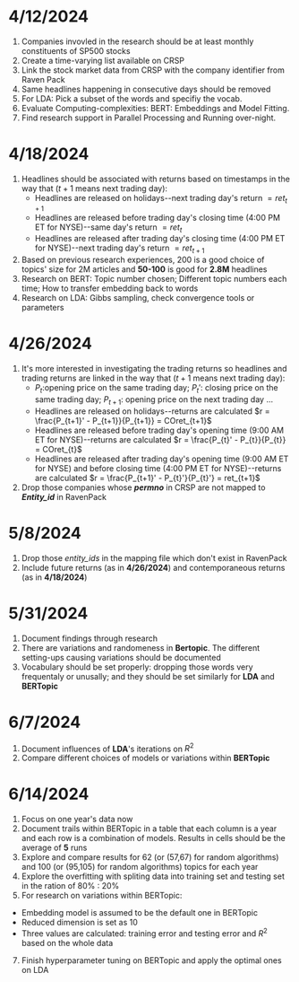 # 4/12/2024
1. Companies invovled in the research should be at least monthly constituents of SP500 stocks
2. Create a time-varying list available on CRSP
3. Link the stock market data from CRSP with the company identifier from Raven Pack
4. Same headlines happening in consecutive days should be removed
5. For LDA: Pick a subset of the words and specifiy the vocab.
6. Evaluate Computing-complexities: BERT: Embeddings and Model Fitting.
7. Find research support in Parallel Processing and Running over-night.

# 4/18/2024
1. Headlines should be associated with returns based on timestamps in the way that ($t+1$ means next trading day):
   * Headlines are released on holidays--next trading day's return $= ret_{t+1}$
   * Headlines are released before trading day's closing time (4:00 PM ET for NYSE)--same day's return $= ret_{t}$
   * Headlines are released after trading day's closing time (4:00 PM ET for NYSE)--next trading day's return $= ret_{t+1}$
2. Based on previous research experiences, 200 is a good choice of topics' size for 2M articles and **50-100** is good for **2.8M** headlines
3. Research on BERT: Topic number chosen; Different topic numbers each time; How to transfer embedding back to words
4. Research on LDA: Gibbs sampling, check convergence tools or parameters


# 4/26/2024
1. It's more interested in investigating the trading returns so headlines and trading returns are linked in the way that ($t+1$ means next trading day):
   * $P_{t}$:opening price on the same trading day; $P_{t}'$: closing price on the same trading day; $P_{t+1}$: opening price on the next trading day ...
   * Headlines are released on holidays--returns are calculated $r = \frac{P_{t+1}' - P_{t+1}}{P_{t+1}} = COret_{t+1}$ 
   * Headlines are released before trading day's opening time (9:00 AM ET for NYSE)--returns are calculated $r = \frac{P_{t}' - P_{t}}{P_{t}} = COret_{t}$
   * Headlines are released after trading day's opening time (9:00 AM ET for NYSE) and before closing time (4:00 PM ET for NYSE)--returns are calculated $r = \frac{P_{t+1}' - P_{t}'}{P_{t}'} = ret_{t+1}$
2. Drop those companies whose ***permno*** in CRSP are not mapped to ***Entity_id*** in RavenPack

# 5/8/2024
1. Drop those *entity_ids* in the mapping file which don't exist in RavenPack
2. Include future returns (as in **4/26/2024**) and contemporaneous  returns (as in **4/18/2024**)

# 5/31/2024
1. Document findings through research
2. There are variations and randomeness in **Bertopic**. The different setting-ups causing variations should be documented
3. Vocabulary should be set properly: dropping those words very frequentaly or unusally; and they should be set similarly for **LDA** and **BERTopic**

# 6/7/2024
1. Document influences of **LDA**'s iterations on $R^2$
2. Compare different choices of models or variations within **BERTopic**

# 6/14/2024
1. Focus on one year's data now
2. Document trails within BERTopic in a table that each column is a year and each row is a combination of models. Results in cells should be the average of **5** runs
3. Explore and compare results for 62 (or (57,67) for random algorithms) and 100 (or (95,105) for random algorithms) topics for each year
4. Explore the overfitting with spliting data into training set and testing set in the ration of 80% : 20%
5. For research on variations within BERTopic:
  * Embedding model is assumed to be the default one in BERTopic
  * Reduced dimension is set as 10
  * Three values are calculated: training error and testing error and $R^2$ based on the whole data
7. Finish hyperparameter tuning on BERTopic and apply the optimal ones on LDA


   
